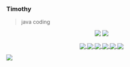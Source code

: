 ### Timothy

> java coding  

<p align = "center">
  <img src = "https://github-readme-stats.vercel.app/api?username=fengzijk&count_private=true&show_icons=true&theme=tokyonight&line_height=40">
  <img src = "https://github-readme-stats.vercel.app/api/top-langs/?username=fengzijk&theme=tokyonight">
</p>

<p align = "center">

  <a href="https://github.com/fengzijk/calf-cloud">
  <img align="center" src="https://github-readme-stats.vercel.app/api/pin/?username=fengzijk&repo=calf-cloud&theme=tokyonight" />
</a>

<a href="https://github.com/fengzijk/psmp">
  <img align="center" src="https://github-readme-stats.vercel.app/api/pin/?username=fengzijk&repo=psmp&theme=tokyonight" />
</a>
  
<a href="https://github.com/fengzijk/redisson-boot-starter">
  <img align="center" src="https://github-readme-stats.vercel.app/api/pin/?username=fengzijk&repo=redisson-boot-starter&theme=tokyonight" />
</a>

<a href="https://github.com/fengzijk/response-boot-starter">
  <img align="center" src="https://github-readme-stats.vercel.app/api/pin/?username=fengzijk&repo=response-boot-starter&theme=tokyonight" />
</a>
  
<a href="https://github.com/fengzijk/psmp-agent">
  <img align="center" src="https://github-readme-stats.vercel.app/api/pin/?username=fengzijk&repo=psmp-agent&theme=tokyonight" />
</a>

<a href="https://github.com/fengzijk/fzdns">
  <img align="center" src="https://github-readme-stats.vercel.app/api/pin/?username=fengzijk&repo=fzdns&theme=tokyonight" />
</a>
  
  
</p>

>>>>>>>>>>>>>>>>>>>>>>>> 
<img align="center" src="https://activity-graph.herokuapp.com/graph?username=fengzijk&theme=redical" />



